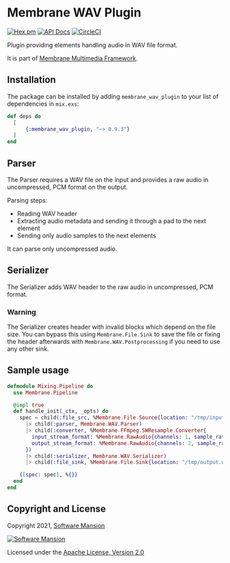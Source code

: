 # Membrane WAV Plugin

[![Hex.pm](https://img.shields.io/hexpm/v/membrane_wav_plugin.svg)](https://hex.pm/packages/membrane_wav_plugin)
[![API Docs](https://img.shields.io/badge/api-docs-yellow.svg?style=flat)](https://hexdocs.pm/membrane_wav_plugin)
[![CircleCI](https://circleci.com/gh/membraneframework/membrane_wav_plugin.svg?style=svg)](https://circleci.com/gh/membraneframework/membrane_wav_plugin)

Plugin providing elements handling audio in WAV file format.

It is part of [Membrane Multimedia Framework](https://membraneframework.org).

## Installation

The package can be installed by adding `membrane_wav_plugin` to your list of dependencies in `mix.exs`:

```elixir
def deps do
  [
	  {:membrane_wav_plugin, "~> 0.9.3"}
  ]
end
```

## Parser

The Parser requires a WAV file on the input and provides a raw audio in uncompressed, PCM format on
the output.

Parsing steps:

- Reading WAV header
- Extracting audio metadata and sending it through a pad to the next element
- Sending only audio samples to the next elements

It can parse only uncompressed audio.

## Serializer

The Serializer adds WAV header to the raw audio in uncompressed, PCM format.

### Warning

The Serializer creates header with invalid blocks which depend on the file size. You can bypass this
using `Membrane.File.Sink` to save the file or fixing the header afterwards with `Membrane.WAV.Postprocessing`
if you need to use any other sink.

## Sample usage

```elixir
defmodule Mixing.Pipeline do
  use Membrane.Pipeline

  @impl true
  def handle_init(_ctx, _opts) do
    spec = child(:file_src, %Membrane.File.Source{location: "/tmp/input.wav"})
      |> child(:parser, Membrane.WAV.Parser)
      |> child(:converter, %Membrane.FFmpeg.SWResample.Converter{
        input_stream_format: %Membrane.RawAudio{channels: 1, sample_rate: 16_000, sample_format: :s16le},
        output_stream_format: %Membrane.RawAudio{channels: 2, sample_rate: 48_000, sample_format: :s16le}
      })
      |> child(:serializer, Membrane.WAV.Serializer)
      |> child(:file_sink, %Membrane.File.Sink{location: "/tmp/output.wav"})

    {[spec: spec], %{}}
  end
end
```

## Copyright and License

Copyright 2021, [Software Mansion](https://swmansion.com/?utm_source=git&utm_medium=readme&utm_campaign=membrane)

[![Software Mansion](https://logo.swmansion.com/logo?color=white&variant=desktop&width=200&tag=membrane-github)](https://swmansion.com/?utm_source=git&utm_medium=readme&utm_campaign=membrane)

Licensed under the [Apache License, Version 2.0](LICENSE)
